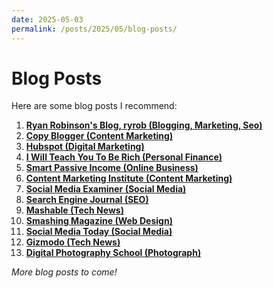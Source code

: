 ```yaml
---
date: 2025-05-03
permalink: /posts/2025/05/blog-posts/
---
```


# Blog Posts

Here are some blog posts I recommend:

1. [**Ryan Robinson's Blog, ryrob (Blogging, Marketing, Seo)**](https://www.ryrob.com/blog/)
2. [**Copy Blogger (Content Marketing)**](https://copyblogger.com/blog/)
3. [**Hubspot (Digital Marketing)**](https://blog.hubspot.com/marketing/what-is-digital-marketing)
4. [**I Will Teach You To Be Rich (Personal Finance)**](https://www.iwillteachyoutoberich.com/blog/)
5. [**Smart Passive Income (Online Business)**](https://www.smartpassiveincome.com/blog/)
6. [**Content Marketing Institute (Content Marketing)**](https://contentmarketinginstitute.com/latest-news)
7. [**Social Media Examiner (Social Media)**](https://www.socialmediaexaminer.com/)
8. [**Search Engine Journal (SEO)**](https://www.searchenginejournal.com/category/news/)
9. [**Mashable (Tech News)**](https://mashable.com/tech)
10. [**Smashing Magazine (Web Design)**](https://www.smashingmagazine.com/)
11. [**Social Media Today (Social Media)**](https://www.socialmediatoday.com/)
12. [**Gizmodo (Tech News)**](https://gizmodo.com/tech)
13. [**Digital Photography School (Photograph)**](https://digital-photography-school.com/)

_More blog posts to come!_
